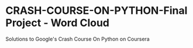 # CRASH-COURSE-ON-PYTHON-Final Project - Word Cloud
Solutions to Google's Crash Course On Python on Coursera
